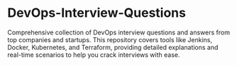 # DevOps-Interview-Questions
Comprehensive collection of DevOps interview questions and answers from top companies and startups. This repository covers tools like Jenkins, Docker, Kubernetes, and Terraform, providing detailed explanations and real-time scenarios to help you crack interviews with ease.
